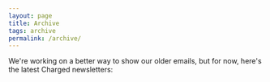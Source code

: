 ```yaml
---
layout: page
title: Archive
tags: archive
permalink: /archive/
---
```

We're working on a better way to show our older emails, but for now, here's the latest Charged newsletters:


<script type="text/javascript" src="http://charged1.createsend.com/t/i/p/fyuhk/0/1/1/1/0/"></script>